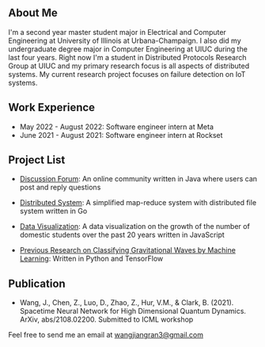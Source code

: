 ## About Me

I'm a second year master student major in Electrical and Computer Engineering at University of Illinois at Urbana-Champaign. I also did my undergraduate degree major in Computer Engineering at UIUC during the last four years. Right now I'm a student in Distributed Protocols Research Group at UIUC and my primary research focus is all aspects of distributed systems. My current research project focuses on failure detection on IoT systems.

## Work Experience
- May 2022 - August 2022: Software engineer intern at Meta
- June 2021 - August 2021: Software engineer intern at Rockset

## Project List

- [Discussion Forum](https://github.com/jw222/community): An online community written in Java where users can post and reply questions

- [Distributed System](https://github.com/jw222/DistributedSystem): A simplified map-reduce system with distributed file system written in Go

- [Data Visualization](https://github.com/jw222/CS-296-Project-2): A data visualization on the growth of the number of domestic students over the past 20 years written in JavaScript

- [Previous Research on Classifying Gravitational Waves by Machine Learning](https://github.com/jw222/Gravitational-Wave): Written in Python and TensorFlow

## Publication
- Wang, J., Chen, Z., Luo, D., Zhao, Z., Hur, V.M., & Clark, B. (2021). Spacetime Neural Network for High Dimensional Quantum Dynamics. ArXiv, abs/2108.02200. Submitted to ICML workshop

Feel free to send me an email at wangjiangran3@gmail.com
